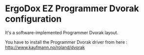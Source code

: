 # ErgoDox EZ Programmer Dvorak configuration

It's a software-implemented Programmer Dvorak layout.

You have to install the Programmer Dvorak driver from here : http://www.kaufmann.no/roland/dvorak

